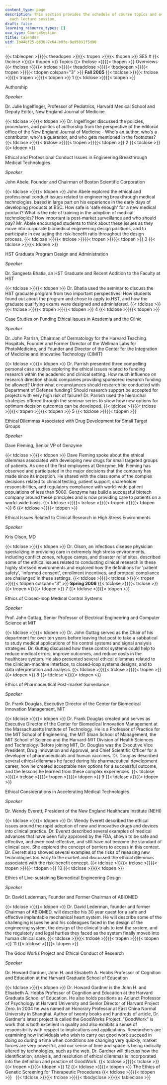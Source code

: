 ```yaml
---
content_type: page
description: This section provides the schedule of course topics and overviews of
  each lecture session.
draft: false
learning_resource_types: []
ocw_type: CourseSection
title: Calendar
uid: 1b448f25-6638-7c64-b0fe-9e95091f5d90
---
```

{{< tableopen >}}{{< theadopen >}}{{< tropen >}}{{< thopen >}}
SES #
{{< thclose >}}{{< thopen >}}
Topics
{{< thclose >}}{{< thopen >}}
Overviews
{{< thclose >}}{{< trclose >}}{{< theadclose >}}{{< tbodyopen >}}{{< tropen >}}{{< tdopen colspan="3" >}}
**Fall 2005**
{{< tdclose >}}{{< trclose >}}{{< tropen >}}{{< tdopen >}}
1
{{< tdclose >}}{{< tdopen >}}

Authorship

*Speaker*

Dr. Julie Ingelfinger, Professor of Pediatrics, Harvard Medical School and Deputy Editor, New England Journal of Medicine

{{< tdclose >}}{{< tdopen >}}
Dr. Ingelfinger discussed the policies, procedures, and politics of authorship from the perspective of the editorial office of the New England Journal of Medicine - Who's an author, who's a contributor, who's a guarantor, and who gets mentioned in the footnotes?
{{< tdclose >}}{{< trclose >}}{{< tropen >}}{{< tdopen >}}
2
{{< tdclose >}}{{< tdopen >}}

Ethical and Professional Conduct Issues in Engineering Breakthrough Medical Technologies

*Speaker*

John Abele, Founder and Chairman of Boston Scientific Corporation

{{< tdclose >}}{{< tdopen >}}
John Abele explored the ethical and professional conduct issues related to engineering breakthrough medical technologies, based in large part on his experience in the early days of developing products at BSC. How safe is 'safe enough' for a new medical product? What is the role of training in the adoption of medical technologies? How important is post-market surveillance and who should pay? Mr. Abele encouraged students to think about these issues as they move into corporate biomedical engineering design positions, and to participate in evaluating the risk-benefit ratio throughout the design process.
{{< tdclose >}}{{< trclose >}}{{< tropen >}}{{< tdopen >}}
3
{{< tdclose >}}{{< tdopen >}}

HST Graduate Program Design and Administration

*Speaker*

 

Dr. Sangeeta Bhatia, an HST Graduate and Recent Addition to the Faculty at HST

{{< tdclose >}}{{< tdopen >}}
Dr. Bhatia used the seminar to discuss the HST graduate program from two important perspectives: How students found out about the program and chose to apply to HST, and how the graduate qualifying exams were designed and administered.
{{< tdclose >}}{{< trclose >}}{{< tropen >}}{{< tdopen >}}
4
{{< tdclose >}}{{< tdopen >}}

Case Studies on Funding Ethical Issues in Academia and the Clinic

*Speaker*

Dr. John Parrish, Chairman of Dermatology for the Harvard Teaching Hospitals, Founder and Former Director of the Wellman Labs for PhotoMedicine, and Founder and Director of the Center for the Integration of Medicine and Innovative Technology (CIMIT)

{{< tdclose >}}{{< tdopen >}}
Dr. Parrish presented three compelling personal case studies exploring the ethical issues related to funding research within the academic and clinical setting. How much influence on research direction should companies providing sponsored research funding be allowed? Under what circumstances should research be conducted with Department of Defense funding? Should research support be accepted for projects with very high risk of failure? Dr. Parrish used the hierarchal strategies offered through the seminar series to show how new options for optimum decision outcomes can be developed.
{{< tdclose >}}{{< trclose >}}{{< tropen >}}{{< tdopen >}}
5
{{< tdclose >}}{{< tdopen >}}

Ethical Dilemmas Associated with Drug Development for Small Target Groups

*Speaker*

Dave Fleming, Senior VP of Genzyme

{{< tdclose >}}{{< tdopen >}}
Dave Fleming spoke about the ethical dilemmas associated with developing new drugs for small targeted groups of patients. As one of the first employees at Genzyme, Mr. Fleming has observed and participated in the major decisions that the company has made since its inception. He shared with the class some of the complex decisions related to clinical testing, patient support, shareholder responsibilities, and regulatory compliance with world-wide patient populations of less than 5000. Genzyme has build a successful biotech company around these principles and is now providing care to patients on a world-wide basis.
{{< tdclose >}}{{< trclose >}}{{< tropen >}}{{< tdopen >}}
6
{{< tdclose >}}{{< tdopen >}}

Ethical Issues Related to Clinical Research in High Stress Environments

*Speaker*

Kris Olson, MD

{{< tdclose >}}{{< tdopen >}}
Dr. Olson, an infectious disease physician specializing in providing care in extremely high stress environments, including conflict zones, refugee camps, and disaster relief sites, described some of the ethical issues related to conducting clinical research in these highly stressed environments and explored how the definitions for 'patient safety', 'informed consent', enrollment incentives, and protocol compliance are challenged in these settings.
{{< tdclose >}}{{< trclose >}}{{< tropen >}}{{< tdopen colspan="3" >}}
**Spring 2006**
{{< tdclose >}}{{< trclose >}}{{< tropen >}}{{< tdopen >}}
7
{{< tdclose >}}{{< tdopen >}}

Ethics of Closed-loop Medical Control Systems

*Speaker* 

Prof. John Guttag, Senior Professor of Electrical Engineering and Computer Science at MIT

{{< tdclose >}}{{< tdopen >}}
Dr. John Guttag served as the Chair of his department for over ten years before leaving that post to take a sabbatical to study medical applications of his control systems and signal analysis strategies. Dr. Guttag discussed how these control systems could help to reduce medical errors, improve outcomes, and reduce costs in the healthcare system. He also presented several ethical dilemmas related to the clinician-machine interface, to closed-loop systems designs, and to data interpretation and analysis.
{{< tdclose >}}{{< trclose >}}{{< tropen >}}{{< tdopen >}}
8
{{< tdclose >}}{{< tdopen >}}

Ethics of Pharmaceutical Post-market Surveillance

*Speaker*

Dr. Frank Douglas, Executive Director of the Center for Biomedical Innovation Management, MIT

{{< tdclose >}}{{< tdopen >}}
Dr. Frank Douglas created and serves as Executive Director of the Center for Biomedical Innovation Management at the Massachusetts Institute of Technology. He is a Professor of Practice for the MIT School of Engineering, the MIT Sloan School of Management, the MIT School of Science and the Harvard-MIT Division of Health Sciences and Technology. Before joining MIT, Dr. Douglas was the Executive Vice President, Drug Innovation and Approval, and Chief Scientific Officer for a developer of pharmaceuticals and human vaccines. Dr. Douglas described several ethical dilemmas he faced during his pharmaceutical development career, how he created acceptable new options for a successful outcome, and the lessons he learned from these complex experiences.
{{< tdclose >}}{{< trclose >}}{{< tropen >}}{{< tdopen >}}
9
{{< tdclose >}}{{< tdopen >}}

Ethical Considerations in Accelerating Medical Technologies

*Speaker* 

Dr. Wendy Everett, President of the New England Healthcare Institute (NEHI)

{{< tdclose >}}{{< tdopen >}}
Dr. Wendy Everett described the ethical issues around the rapid adoption of new and innovative drugs and devices into clinical practice. Dr. Everett described several examples of medical advances that have been fully approved by the FDA, shown to be safe and effective, and even cost-effective, and still have not become the standard of clinical care. She explored the concept of barriers to access in this context. Dr. Everett also showed several examples of the risks of releasing new technologies too early to the market and discussed the ethical dilemmas associated with the risk-benefit concept.
{{< tdclose >}}{{< trclose >}}{{< tropen >}}{{< tdopen >}}
10
{{< tdclose >}}{{< tdopen >}}

Ethics of Live-sustaining Biomedical Engineering Design

*Speaker* 

Dr. David Lederman, Founder and Former Chairman of ABIOMED

{{< tdclose >}}{{< tdopen >}}
Dr. David Lederman, founder and former Chairman of ABIOMED, will describe his 30 year quest for a safe and effective implantable mechanical heart system. He will describe some of the challenging issues he and his colleagues faced in the design of the engineering system, the design of the clinical trials to test the system, and the regulatory and legal hurtles they faced as the system finally moved into human clinical care.
{{< tdclose >}}{{< trclose >}}{{< tropen >}}{{< tdopen >}}
11
{{< tdclose >}}{{< tdopen >}}

The Good Works Project and Ethical Conduct of Research

*Speaker* 

Dr. Howard Gardner, John H. and Elisabeth A. Hobbs Professor of Cognition and Education at the Harvard Graduate School of Education

{{< tdclose >}}{{< tdopen >}}
Dr. Howard Gardner is the John H. and Elisabeth A. Hobbs Professor of Cognition and Education at the Harvard Graduate School of Education. He also holds positions as Adjunct Professor of Psychology at Harvard University and Senior Director of Harvard Project Zero. In 2004 he was named an Honorary Professor at East China Normal University in Shanghai. Author of twenty books and hundreds of article, Dr. Gardner's latest project is called the GoodWorks Project. "GoodWork" is work that is both excellent in quality and also exhibits a sense of responsibility with respect to implications and applications. Researchers are examining how individuals who wish to carry out good work succeed in doing so during a time when conditions are changing very quickly, market forces are very powerful, and our sense of time and space is being radically altered by technologies, such as the web. Dr. Gardner will discuss how the identification, analysis, and resolution of ethical dilemmas is incorporated into the definition and practice of GoodWork.
{{< tdclose >}}{{< trclose >}}{{< tropen >}}{{< tdopen >}}
12
{{< tdclose >}}{{< tdopen >}}
The Ethics of Genetic Screening for Therapeutic Procedures
{{< tdclose >}}{{< tdopen >}}
 
{{< tdclose >}}{{< trclose >}}{{< tbodyclose >}}{{< tableclose >}}
